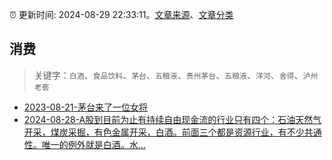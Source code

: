 :alarm_clock: 更新时间: 2024-08-29 22:33:11。[文章来源](/README.md)、[文章分类](/TAGS.md)

## 消费


> 关键字：`白酒`、`食品饮料`、`茅台`、`五粮液`、`贵州茅台`、`五粮液`、`洋河`、`舍得`、`泸州老窖`



- [2023-08-21-茅台来了一位女将](https://www.aicaijing.com.cn/article/18587) 
- [2024-08-28-A股到目前为止有持续自由现金流的行业只有四个：石油天然气开采，煤炭采掘，有色金属开采，白酒。前面三个都是资源行业，有不少共通性。唯一的例外就是白酒。水...](https://xueqiu.com/1816672923/302649950) 
